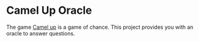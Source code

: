 # Camel Up Oracle
The game [Camel up][camel-up] is a game of chance. This project provides you with an oracle to answer questions.

[camel-up]: https://en.wikipedia.org/wiki/Camel_Up

